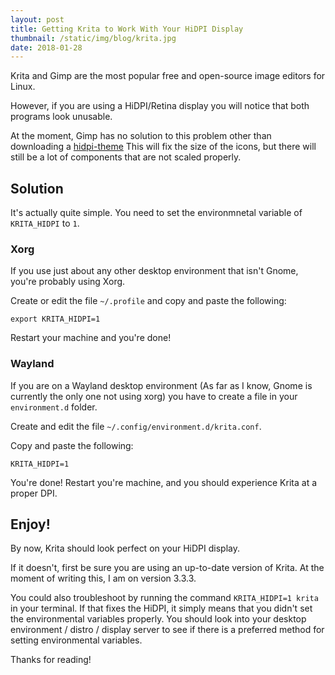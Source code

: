 ```yaml
---
layout: post
title: Getting Krita to Work With Your HiDPI Display
thumbnail: /static/img/blog/krita.jpg
date: 2018-01-28
---
```


Krita and Gimp are the most popular free and open-source image editors for Linux.

However, if you are using a HiDPI/Retina display you will notice that both programs look unusable.

At the moment, Gimp has no solution to this problem other than downloading a [hidpi-theme](https://github.com/jedireza/gimp-hidpi) This will fix the size of the icons, but there will still be a lot of components that are not scaled properly.

## Solution 

It's actually quite simple. You need to set the environmnetal variable of `KRITA_HIDPI` to `1`.


### Xorg

If you use just about any other desktop environment that isn't Gnome, you're probably using Xorg.

Create or edit the file `~/.profile` and copy and paste the following:

`export KRITA_HIDPI=1`

Restart your machine and you're done!

### Wayland

If you are on a Wayland desktop environment (As far as I know, Gnome is currently the only one not using xorg) you have to create a file in your `environment.d` folder.

Create and edit the file `~/.config/environment.d/krita.conf`.

Copy and paste the following:

```
KRITA_HIDPI=1
```

You're done! Restart you're machine, and you should experience Krita at a proper DPI.


## Enjoy!

By now, Krita should look perfect on your HiDPI display.

If it doesn't, first be sure you are using an up-to-date version of Krita. At the moment of writing this, I am on version 3.3.3.

You could also troubleshoot by running the command `KRITA_HIDPI=1 krita` in your terminal. If that fixes the HiDPI, it simply means that you didn't set the environmental variables properly. You should look into your desktop environment / distro / display server to see if there is a preferred method for setting environmental variables.

Thanks for reading!
